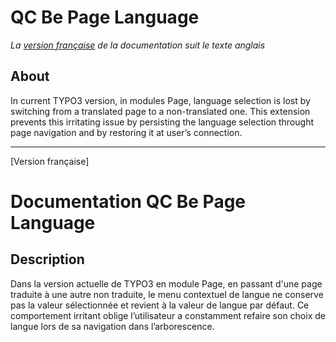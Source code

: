 
QC Be Page Language
==============================================================
*La [version française](#documentation-qc-be-page-language) de la documentation suit le texte anglais*

## About
In current TYPO3 version, in modules Page, language selection is lost by switching from a translated page to a non-translated one.
This extension prevents this irritating issue by persisting the language selection throught page navigation and by restoring it at user’s connection.

-----------
[Version française]
# Documentation QC Be Page Language

## Description
Dans la version actuelle de TYPO3 en module Page, en passant d'une page traduite à une autre non traduite, le menu contextuel de langue ne conserve pas la valeur sélectionnée et revient à la valeur de langue par défaut. Ce comportement irritant oblige l’utilisateur a constamment refaire son choix de langue lors de sa navigation dans l’arborescence.
